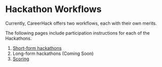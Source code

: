 # Hackathon Workflows

Currently, CareerHack offers two workflows, each with their own merits.

The following pages include participation instructions for each of the Hackathons.

1. [Short-form hackathons](./short-form.md)
1. Long-form hackathons (Coming Soon)
1. [Scoring](./scoring.md)